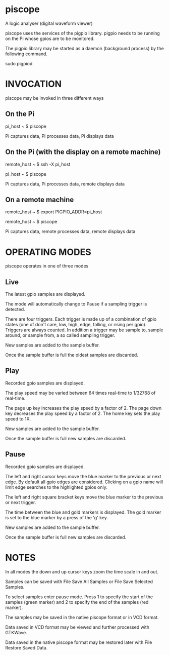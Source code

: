 # piscope
A logic analyser (digital waveform viewer)

piscope uses the services of the pigpio library.  pigpio needs to be running on the Pi whose gpios are to be monitored.

The pigpio library may be started as a daemon (background process) by the following command.

sudo pigpiod

INVOCATION
==========

piscope may be invoked in three different ways

On the Pi
---------

pi_host ~ $ piscope

Pi captures data, Pi processes data, Pi displays data

On the Pi (with the display on a remote machine)
------------------------------------------------

remote_host ~ $ ssh -X pi_host

pi_host ~ $ piscope

Pi captures data, Pi processes data, remote displays data

On a remote machine
-------------------

remote_host ~ $ export PIGPIO_ADDR=pi_host

remote_host ~ $ piscope

Pi captures data, remote processes data, remote displays data

OPERATING MODES
===============

piscope operates in one of three modes

Live
----

The latest gpio samples are displayed.

The mode will automatically change to Pause if a sampling trigger is detected.

There are four triggers.  Each trigger is made up of a combination of gpio states (one of don't care, low, high, edge, falling, or rising per gpio).  Triggers are always counted.  In addition a trigger may be sample to, sample around, or sample from, a so called sampling trigger.

New samples are added to the sample buffer.

Once the sample buffer is full the oldest samples are discarded.

Play
----

Recorded gpio samples are displayed.

The play speed may be varied between 64 times real-time to 1/32768 of real-time.

The page up key increases the play speed by a factor of 2.  The page down key decreases the play speed by a factor of 2.  The home key sets the play speed to 1X.

New samples are added to the sample buffer.

Once the sample buffer is full new samples are discarded.

Pause
-----

Recorded gpio samples are displayed.

The left and right cursor keys move the blue marker to the previous or next edge.  By default all gpio edges are considered.  Clicking on a gpio name will limit edge searches to the highlighted gpios only.

The left and right square bracket keys move the blue marker to the previous or next trigger.

The time between the blue and gold markers is displayed.  The gold marker is set to the blue marker by a press of the 'g' key.

New samples are added to the sample buffer.

Once the sample buffer is full new samples are discarded.

NOTES
=====

In all modes the down and up cursor keys zoom the time scale in and out.

Samples can be saved with File Save All Samples or File Save Selected Samples.

To select samples enter pause mode.  Press 1 to specify the start of the samples (green marker) and 2 to specify the end of the samples (red marker).

The samples may be saved in the native piscope format or in VCD format.

Data saved in VCD format may be viewed and further processed with GTKWave.

Data saved in the native piscope format may be restored later with File Restore Saved Data.

